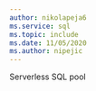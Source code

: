 ```yaml
---
author: nikolapeja6
ms.service: sql
ms.topic: include
ms.date: 11/05/2020
ms.author: nipejic
---
```

Serverless SQL pool

